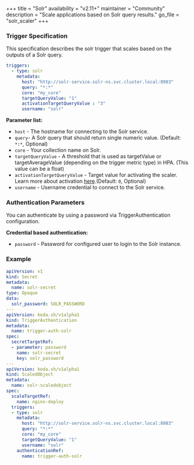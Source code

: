 +++
title = "Solr"
availability = "v2.11+"
maintainer = "Community"
description = "Scale applications based on Solr query results."
go_file = "solr_scaler"
+++

### Trigger Specification

This specification describes the solr trigger that scales based on the outputs of a Solr query.

```yaml
triggers:
  - type: solr
    metadata:
      host: "http://solr-service.solr-ns.svc.cluster.local:8983"
      query: "*:*"
      core: "my_core"
      targetQueryValue: "1"
      activationTargetQueryValue : "3"
      username: "solr"
```

**Parameter list:**

- `host` - The hostname for connecting to the Solr service.
- `query`- A Solr query that should return single numeric value. (Default: `*:*`, Optional)
- `core` - Your collection name on Solr.
- `targetQueryValue` - A threshold that is used as targetValue or targetAverageValue (depending on the trigger metric type) in HPA. (This value can be a float)
- `activationTargetQueryValue` - Target value for activating the scaler. Learn more about activation [here](./../concepts/scaling-deployments.md#activating-and-scaling-thresholds).(Default: `0`, Optional)
- `username` - Username credential to connect to the Solr service.

### Authentication Parameters

You can authenticate by using a password via TriggerAuthentication configuration.

**Credential based authentication:**

- `password` - Password for configured user to login to the Solr instance.

### Example

```yaml
apiVersion: v1
kind: Secret
metadata:
  name: solr-secret
type: Opaque
data:
  solr_password: SOLR_PASSWORD
---
apiVersion: keda.sh/v1alpha1
kind: TriggerAuthentication
metadata:
  name: trigger-auth-solr
spec:
  secretTargetRef:
  - parameter: password
    name: solr-secret
    key: solr_password
---
apiVersion: keda.sh/v1alpha1
kind: ScaledObject
metadata:
  name: solr-scaledobject
spec:
  scaleTargetRef:
    name: nginx-deploy        
  triggers:
  - type: solr
    metadata:
      host: "http://solr-service.solr-ns.svc.cluster.local:8983"
      query: "*:*"
      core: "my_core"
      targetQueryValue: "1"
      username: "solr"
    authenticationRef:
      name: trigger-auth-solr
```
